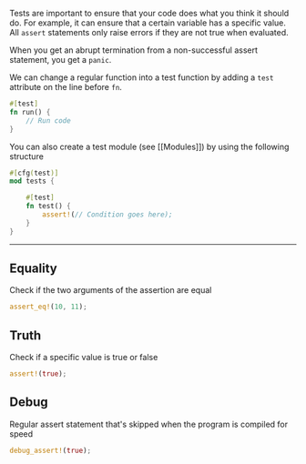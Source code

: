Tests are important to ensure that your code does what you think it should do. For example, it can ensure that a certain variable has a specific value. All `assert` statements only raise errors if they are not true when evaluated.

When you get an abrupt termination from a non-successful assert statement, you get a `panic`.

We can change a regular function into a test function by adding a `test` attribute on the line before `fn`.

```rust
#[test]
fn run() {
	// Run code
}
```

You can also create a test module (see [[Modules]]) by using the following structure
```rust
#[cfg(test)]
mod tests {

    #[test]
    fn test() {
        assert!(// Condition goes here);
    }
}
``` 

-------------------

## Equality
Check if the two arguments of the assertion are equal
```rust
assert_eq!(10, 11);
```

## Truth
Check if a specific value is true or false
```rust
assert!(true);
```

## Debug
Regular assert statement that's skipped when the program is compiled for speed
```rust
debug_assert!(true);
```

